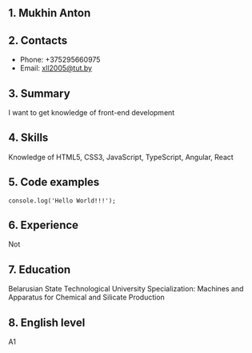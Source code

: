 ## 1. Mukhin Anton
## 2. Contacts
* Phone: +375295660975
* Email: xll2005@tut.by

## 3. Summary
I want to get knowledge of front-end development

## 4. Skills
Knowledge of HTML5, CSS3, JavaScript, TypeScript, Angular, React

## 5. Code examples
`console.log('Hello World!!!');`

## 6. Experience
Not

## 7. Education

Belarusian State Technological University 
Specialization: Machines and Apparatus for Chemical and Silicate Production

## 8. English level
A1